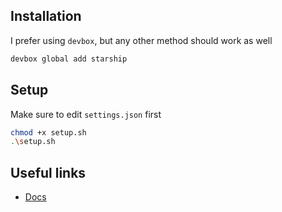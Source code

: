 ## Installation
I prefer using `devbox`, but any other method should work as well
```zsh
devbox global add starship
```

## Setup
Make sure to edit `settings.json` first
```zsh
chmod +x setup.sh
.\setup.sh
```

## Useful links
- [Docs](https://starship.rs/)
